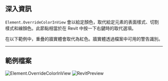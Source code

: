 ## 深入資訊
`Element.OverrideColorInView` 會以給定顏色，取代給定元素的表面樣式、切割樣式和線顏色。此節點相當於在 Revit 中按一下右鍵時的取代選項。

在以下範例中，重疊的牆實體會取代為紅色。牆實體透過檔案中可用的警告識別。
___
## 範例檔案

![Element.OverrideColorInView](./Revit.Elements.Element.OverrideColorInView_img.jpg)
![RevitPreview](Revit.Elements.Element.OverrideColorInView_RevitPreview.png)
